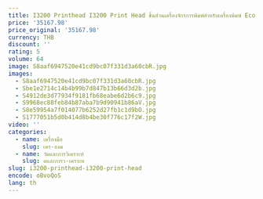 ```yaml
---
title: I3200 Printhead I3200 Print Head ชิ้นส่วนเครื่องจักรการพิมพ์สําหรับเครื่องพิมพ์ Eco Solvent
price: '35167.98'
price_original: '35167.98'
currency: THB
discount: ''
rating: 5
volume: 64
image: S8aaf6947520e41cd9bc07f331d3a60cbR.jpg
images:
  - S8aaf6947520e41cd9bc07f331d3a60cbR.jpg
  - Sbe1e2714c14b4b99b7d847b13b66d3d2b.jpg
  - S4912de3d77934f9181fb68eabe6d2b6c9.jpg
  - S9968ec88feb84b87aba7b9d90941b86aV.jpg
  - S8e59954a7f014077b6252d27fb1c1d9bO.jpg
  - S1777051b5d0b414d8b4be30f776c17f2W.jpg
video: ''
categories:
  - name: เครื่องมือ
    slug: เคร-องม
  - name: วัดและการวิเคราะห์
    slug: ดและการว-เคราะห
slug: i3200-printhead-i3200-print-head
encode: oBvoQoS
lang: th
---
```

  